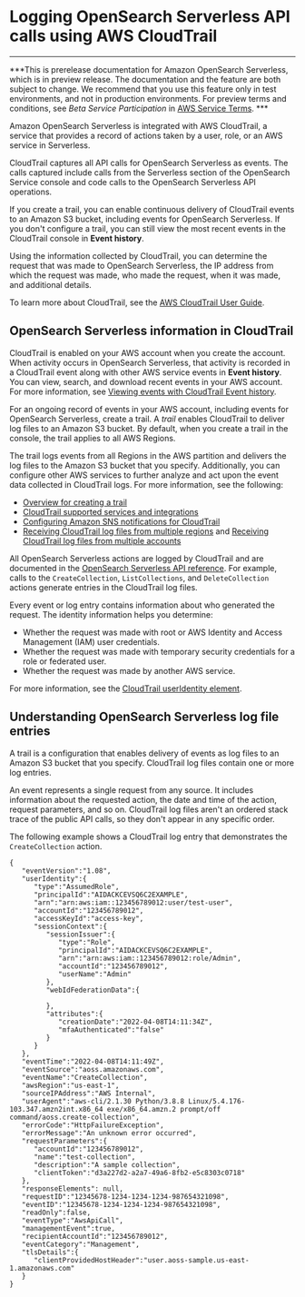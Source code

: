 # Logging OpenSearch Serverless API calls using AWS CloudTrail<a name="logging-using-cloudtrail"></a>

****  
***This is prerelease documentation for Amazon OpenSearch Serverless, which is in preview release\. The documentation and the feature are both subject to change\. We recommend that you use this feature only in test environments, and not in production environments\. For preview terms and conditions, see *Beta Service Participation* in [AWS Service Terms](https://aws.amazon.com/service-terms/)\. *** 

Amazon OpenSearch Serverless is integrated with AWS CloudTrail, a service that provides a record of actions taken by a user, role, or an AWS service in Serverless\. 

CloudTrail captures all API calls for OpenSearch Serverless as events\. The calls captured include calls from the Serverless section of the OpenSearch Service console and code calls to the OpenSearch Serverless API operations\.

If you create a trail, you can enable continuous delivery of CloudTrail events to an Amazon S3 bucket, including events for OpenSearch Serverless\. If you don't configure a trail, you can still view the most recent events in the CloudTrail console in **Event history**\. 

Using the information collected by CloudTrail, you can determine the request that was made to OpenSearch Serverless, the IP address from which the request was made, who made the request, when it was made, and additional details\.

To learn more about CloudTrail, see the [AWS CloudTrail User Guide](https://docs.aws.amazon.com/awscloudtrail/latest/userguide/cloudtrail-user-guide.html)\.

## OpenSearch Serverless information in CloudTrail<a name="service-name-info-in-cloudtrail"></a>

CloudTrail is enabled on your AWS account when you create the account\. When activity occurs in OpenSearch Serverless, that activity is recorded in a CloudTrail event along with other AWS service events in **Event history**\. You can view, search, and download recent events in your AWS account\. For more information, see [Viewing events with CloudTrail Event history](https://docs.aws.amazon.com/awscloudtrail/latest/userguide/view-cloudtrail-events.html)\.

For an ongoing record of events in your AWS account, including events for OpenSearch Serverless, create a trail\. A *trail* enables CloudTrail to deliver log files to an Amazon S3 bucket\. By default, when you create a trail in the console, the trail applies to all AWS Regions\. 

The trail logs events from all Regions in the AWS partition and delivers the log files to the Amazon S3 bucket that you specify\. Additionally, you can configure other AWS services to further analyze and act upon the event data collected in CloudTrail logs\. For more information, see the following:
+ [Overview for creating a trail](https://docs.aws.amazon.com/awscloudtrail/latest/userguide/cloudtrail-create-and-update-a-trail.html)
+ [CloudTrail supported services and integrations](https://docs.aws.amazon.com/awscloudtrail/latest/userguide/cloudtrail-aws-service-specific-topics.html)
+ [Configuring Amazon SNS notifications for CloudTrail](https://docs.aws.amazon.com/awscloudtrail/latest/userguide/configure-sns-notifications-for-cloudtrail.html)
+ [Receiving CloudTrail log files from multiple regions](https://docs.aws.amazon.com/awscloudtrail/latest/userguide/receive-cloudtrail-log-files-from-multiple-regions.html) and [Receiving CloudTrail log files from multiple accounts](https://docs.aws.amazon.com/awscloudtrail/latest/userguide/cloudtrail-receive-logs-from-multiple-accounts.html)

All OpenSearch Serverless actions are logged by CloudTrail and are documented in the [OpenSearch Serverless API reference](https://docs.aws.amazon.com/opensearch-service/latest/ServerlessAPIReference/Welcome.html)\. For example, calls to the `CreateCollection`, `ListCollections`, and `DeleteCollection` actions generate entries in the CloudTrail log files\.

Every event or log entry contains information about who generated the request\. The identity information helps you determine:
+ Whether the request was made with root or AWS Identity and Access Management \(IAM\) user credentials\.
+ Whether the request was made with temporary security credentials for a role or federated user\.
+ Whether the request was made by another AWS service\.

For more information, see the [CloudTrail userIdentity element](https://docs.aws.amazon.com/awscloudtrail/latest/userguide/cloudtrail-event-reference-user-identity.html)\.

## Understanding OpenSearch Serverless log file entries<a name="understanding-service-name-entries"></a>

A trail is a configuration that enables delivery of events as log files to an Amazon S3 bucket that you specify\. CloudTrail log files contain one or more log entries\. 

An event represents a single request from any source\. It includes information about the requested action, the date and time of the action, request parameters, and so on\. CloudTrail log files aren't an ordered stack trace of the public API calls, so they don't appear in any specific order\. 

The following example shows a CloudTrail log entry that demonstrates the `CreateCollection` action\.

```
{
   "eventVersion":"1.08",
   "userIdentity":{
      "type":"AssumedRole",
      "principalId":"AIDACKCEVSQ6C2EXAMPLE",
      "arn":"arn:aws:iam::123456789012:user/test-user",
      "accountId":"123456789012",
      "accessKeyId":"access-key",
      "sessionContext":{
         "sessionIssuer":{
            "type":"Role",
            "principalId":"AIDACKCEVSQ6C2EXAMPLE",
            "arn":"arn:aws:iam::123456789012:role/Admin",
            "accountId":"123456789012",
            "userName":"Admin"
         },
         "webIdFederationData":{
            
         },
         "attributes":{
            "creationDate":"2022-04-08T14:11:34Z",
            "mfaAuthenticated":"false"
         }
      }
   },
   "eventTime":"2022-04-08T14:11:49Z",
   "eventSource":"aoss.amazonaws.com",
   "eventName":"CreateCollection",
   "awsRegion":"us-east-1",
   "sourceIPAddress":"AWS Internal",
   "userAgent":"aws-cli/2.1.30 Python/3.8.8 Linux/5.4.176-103.347.amzn2int.x86_64 exe/x86_64.amzn.2 prompt/off command/aoss.create-collection",
   "errorCode":"HttpFailureException",
   "errorMessage":"An unknown error occurred",
   "requestParameters":{
      "accountId":"123456789012",
      "name":"test-collection",
      "description":"A sample collection",
      "clientToken":"d3a227d2-a2a7-49a6-8fb2-e5c8303c0718"
   },
   "responseElements": null,
   "requestID":"12345678-1234-1234-1234-987654321098",
   "eventID":"12345678-1234-1234-1234-987654321098",
   "readOnly":false,
   "eventType":"AwsApiCall",
   "managementEvent":true,
   "recipientAccountId":"123456789012",
   "eventCategory":"Management",
   "tlsDetails":{
      "clientProvidedHostHeader":"user.aoss-sample.us-east-1.amazonaws.com"
   }
}
```